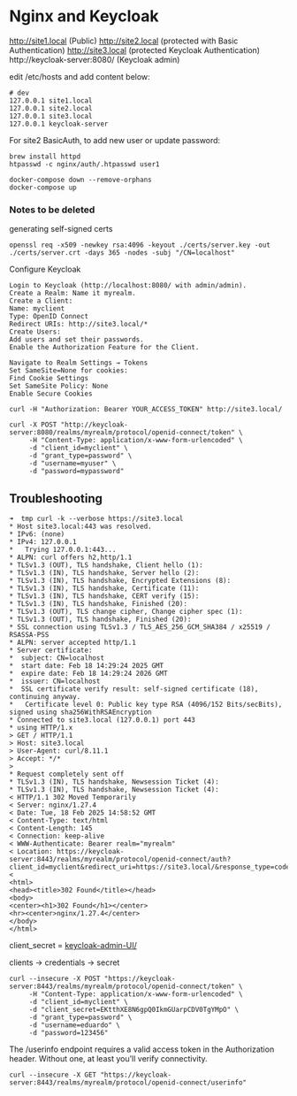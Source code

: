 # Nginx and Keycloak

http://site1.local (Public)
http://site2.local (protected with Basic Authentication)
http://site3.local (protected Keycloak Authentication)
http://keycloak-server:8080/ (Keycloak admin)

edit /etc/hosts and add content below:
```
# dev
127.0.0.1 site1.local
127.0.0.1 site2.local
127.0.0.1 site3.local
127.0.0.1 keycloak-server
```

For site2 BasicAuth, to add new user or update password:
```
brew install httpd 
htpasswd -c nginx/auth/.htpasswd user1
```

```
docker-compose down --remove-orphans
docker-compose up
```


### Notes to be deleted

generating self-signed certs
```
openssl req -x509 -newkey rsa:4096 -keyout ./certs/server.key -out ./certs/server.crt -days 365 -nodes -subj "/CN=localhost"
```

Configure Keycloak
```
Login to Keycloak (http://localhost:8080/ with admin/admin).
Create a Realm: Name it myrealm.
Create a Client:
Name: myclient
Type: OpenID Connect
Redirect URIs: http://site3.local/*
Create Users:
Add users and set their passwords.
Enable the Authorization Feature for the Client.

Navigate to Realm Settings → Tokens
Set SameSite=None for cookies:
Find Cookie Settings
Set SameSite Policy: None
Enable Secure Cookies
```

```
curl -H "Authorization: Bearer YOUR_ACCESS_TOKEN" http://site3.local/

curl -X POST "http://keycloak-server:8080/realms/myrealm/protocol/openid-connect/token" \
     -H "Content-Type: application/x-www-form-urlencoded" \
     -d "client_id=myclient" \
     -d "grant_type=password" \
     -d "username=myuser" \
     -d "password=mypassword"
```


## Troubleshooting

```
➜  tmp curl -k --verbose https://site3.local
* Host site3.local:443 was resolved.
* IPv6: (none)
* IPv4: 127.0.0.1
*   Trying 127.0.0.1:443...
* ALPN: curl offers h2,http/1.1
* TLSv1.3 (OUT), TLS handshake, Client hello (1):
* TLSv1.3 (IN), TLS handshake, Server hello (2):
* TLSv1.3 (IN), TLS handshake, Encrypted Extensions (8):
* TLSv1.3 (IN), TLS handshake, Certificate (11):
* TLSv1.3 (IN), TLS handshake, CERT verify (15):
* TLSv1.3 (IN), TLS handshake, Finished (20):
* TLSv1.3 (OUT), TLS change cipher, Change cipher spec (1):
* TLSv1.3 (OUT), TLS handshake, Finished (20):
* SSL connection using TLSv1.3 / TLS_AES_256_GCM_SHA384 / x25519 / RSASSA-PSS
* ALPN: server accepted http/1.1
* Server certificate:
*  subject: CN=localhost
*  start date: Feb 18 14:29:24 2025 GMT
*  expire date: Feb 18 14:29:24 2026 GMT
*  issuer: CN=localhost
*  SSL certificate verify result: self-signed certificate (18), continuing anyway.
*   Certificate level 0: Public key type RSA (4096/152 Bits/secBits), signed using sha256WithRSAEncryption
* Connected to site3.local (127.0.0.1) port 443
* using HTTP/1.x
> GET / HTTP/1.1
> Host: site3.local
> User-Agent: curl/8.11.1
> Accept: */*
>
* Request completely sent off
* TLSv1.3 (IN), TLS handshake, Newsession Ticket (4):
* TLSv1.3 (IN), TLS handshake, Newsession Ticket (4):
< HTTP/1.1 302 Moved Temporarily
< Server: nginx/1.27.4
< Date: Tue, 18 Feb 2025 14:58:52 GMT
< Content-Type: text/html
< Content-Length: 145
< Connection: keep-alive
< WWW-Authenticate: Bearer realm="myrealm"
< Location: https://keycloak-server:8443/realms/myrealm/protocol/openid-connect/auth?client_id=myclient&redirect_uri=https://site3.local/&response_type=code
<
<html>
<head><title>302 Found</title></head>
<body>
<center><h1>302 Found</h1></center>
<hr><center>nginx/1.27.4</center>
</body>
</html>
```



client_secret = [keycloak-admin-UI/](https://keycloak-server:8443/admin/master/console/#/myrealm/clients/cc0ddfa5-870e-4561-bba1-b3cc180693d0/credentials)

clients -> credentials -> secret

```
curl --insecure -X POST "https://keycloak-server:8443/realms/myrealm/protocol/openid-connect/token" \
     -H "Content-Type: application/x-www-form-urlencoded" \
     -d "client_id=myclient" \
     -d "client_secret=EKtthXE8N6gpQ0IkmGUarpCDV0TgYMpO" \
     -d "grant_type=password" \
     -d "username=eduardo" \
     -d "password=123456"
```

The /userinfo endpoint requires a valid access token in the Authorization header. Without one, at least you'll verify connectivity.

```
curl --insecure -X GET "https://keycloak-server:8443/realms/myrealm/protocol/openid-connect/userinfo"
```